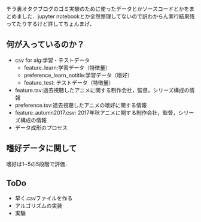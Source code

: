 チラ裏オタクブログのゴミ実験のために使ったデータとかソースコードとかをまとめました．jupyter notebookとか全然整理してないので訳わからん実行結果残ってたりするけど許してちょんまげ．

## 何が入っているのか？
- csv for alg:学習・テストデータ
   - feature_learn:学習データ（特徴量）
   - preference_learn_notitle:学習データ（嗜好）
   - feature_test: テストデータ（特徴量）
- feature.tsv:過去視聴したアニメに関する制作会社，監督，シリーズ構成の情報
- preference.tsv:過去視聴したアニメの嗜好に関する情報
- feature_autumn2017.csv: 2017年秋アニメに関する制作会社，監督，シリーズ構成の情報
- データ成形のプロセス

## 嗜好データに関して
嗜好は1~5の5段階で評価．

## ToDo
- 早く.csvファイルを作る
- アルゴリズムの実装
- 実験
